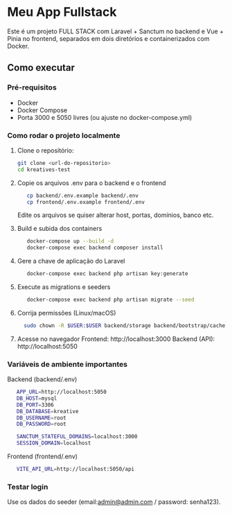 # Meu App Fullstack

Este é um projeto FULL STACK com Laravel + Sanctum no backend e Vue + Pinia no frontend, separados em dois diretórios e containerizados com Docker.

## Como executar

### Pré-requisitos

- Docker
- Docker Compose
- Porta 3000 e 5050 livres (ou ajuste no docker-compose.yml)

### Como rodar o projeto localmente

1. Clone o repositório:
   ```sh
   git clone <url-do-repositorio>
   cd kreatives-test
   ```

2. Copie os arquivos .env para o backend e o frontend
   ```sh
      cp backend/.env.example backend/.env
      cp frontend/.env.example frontend/.env
   ```

   Edite os arquivos se quiser alterar host, portas, domínios, banco etc.

3. Build e subida dos containers
   ```sh
      docker-compose up --build -d
      docker-compose exec backend composer install
   ```

4. Gere a chave de aplicação do Laravel
   ```sh
      docker-compose exec backend php artisan key:generate
   ```

5. Execute as migrations e seeders
   ```sh
      docker-compose exec backend php artisan migrate --seed
   ```

6. Corrija permissões (Linux/macOS)
   ```sh
     sudo chown -R $USER:$USER backend/storage backend/bootstrap/cache
   ```

7. Acesse no navegador
   Frontend: http://localhost:3000
   Backend (API): http://localhost:5050

### Variáveis de ambiente importantes
Backend (backend/.env)
```sh
   APP_URL=http://localhost:5050
   DB_HOST=mysql
   DB_PORT=3306
   DB_DATABASE=kreative
   DB_USERNAME=root
   DB_PASSWORD=root

   SANCTUM_STATEFUL_DOMAINS=localhost:3000
   SESSION_DOMAIN=localhost
```

Frontend (frontend/.env)
   ```sh
      VITE_API_URL=http://localhost:5050/api
   ```

### Testar login
   Use os dados do seeder (email:admin@admin.com / password: senha123).